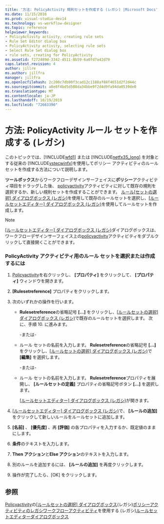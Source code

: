 ```yaml
---
title: '方法: PolicyActivity 規則セットを作成する (レガシ) |Microsoft Docs'
ms.date: 11/15/2016
ms.prod: visual-studio-dev14
ms.technology: vs-workflow-designer
ms.topic: reference
helpviewer_keywords:
- PolicyActivity activity, creating rule sets
- Rule Set Editor dialog box
- PolicyActivity activity, selecting rule sets
- Select Rule Set dialog box
- rule sets, creating for PolicyActivity
ms.assetid: f272489d-3342-4511-8b59-6a0fd7a42d70
caps.latest.revision: 4
author: jillre
ms.author: jillfra
manager: jillfra
ms.openlocfilehash: 2c200c7db90f3cad12c1188af88f4651d2f2d44c
ms.sourcegitcommit: a8e8f4bd5d508da34bbe9f2d4d9fa94da0539de0
ms.translationtype: MT
ms.contentlocale: ja-JP
ms.lasthandoff: 10/19/2019
ms.locfileid: "72663390"
---
```

# <a name="how-to-create-a-policyactivity-rule-set-legacy"></a>方法: PolicyActivity ルール セットを作成する (レガシ)
このトピックでは、[!INCLUDE[wfd1](../includes/wfd1-md.md)] または [!INCLUDE[netfx35_long](../includes/netfx35-long-md.md)] を対象とする従来の [!INCLUDE[vstecwinfx](../includes/vstecwinfx-md.md)]を使用してポリシー アクティビティのルール セットを作成する方法について説明します。

 **ツールボックス**からワークフローデザインサーフェイスに**ポリシー**アクティビティ項目をドラッグした後、 [policyactivity](http://go.microsoft.com/fwlink?LinkID=65019)アクティビティに対して既存の規則を選択するか、新しい規則セットを作成することができます。 [ルール[セットの選択] ダイアログボックス (レガシ)](../workflow-designer/select-rule-set-dialog-box-legacy.md)を使用して既存のルールセットを選択し、[[ルールセットエディター] ダイアログボックス (レガシ)](../workflow-designer/rule-set-editor-dialog-box-legacy.md)を使用してルールセットを作成します。

> [!NOTE]
> [[ルールセットエディター] ダイアログボックス (レガシ)](../workflow-designer/rule-set-editor-dialog-box-legacy.md)ダイアログボックスは、ワークフローデザインサーフェイス上の[policyactivity](http://go.microsoft.com/fwlink?LinkID=65019)アクティビティをダブルクリックして直接開くことができます。

### <a name="to-select-or-create-a-rule-set-for-a-policyactivity-activity"></a>PolicyActivity アクティビティ用のルール セットを選択または作成するには

1. [Policyactivity](http://go.microsoft.com/fwlink?LinkID=65019)を右クリックし、 **[プロパティ]** をクリックして、 **[プロパティ]** ウィンドウを開きます。

2. **[Rulesetreference]** プロパティをクリックします。

3. 次のいずれかの操作を行います。

    - **Rulesetreference**の省略記号 **[...]** をクリックし、[[ルールセットの選択] ダイアログボックス (レガシ)](../workflow-designer/select-rule-set-dialog-box-legacy.md)で既存のルールセットを選択します。 次に、手順 10. に進みます。

         -または-

    - ルール セットの名前を入力します。 **Rulesetreference**の省略記号 **[...]** をクリックし、[[ルールセットの選択] ダイアログボックス (レガシ)](../workflow-designer/select-rule-set-dialog-box-legacy.md)で **[編集]** を選択します。

         -または-

    - ルール セットの名前を入力します。 **Rulesetreference**プロパティを展開し、 **[ルールセットの定義]** プロパティの省略記号ボタン **[...]** を選択します。

         [[ルールセットエディター] ダイアログボックス (レガシ)](../workflow-designer/rule-set-editor-dialog-box-legacy.md)が開きます。

4. [[ルールセットエディター] ダイアログボックス (レガシ)](../workflow-designer/rule-set-editor-dialog-box-legacy.md)で、 **[ルールの追加]** をクリックして新しいルールをルールセットに追加します。

5. **[名前]** 、 **[優先度]** 、再 **[評価]** の各プロパティを入力するか、既定値のままにします。

6. **条件**のテキストを入力します。

7. **Then アクション**と**Else アクション**のテキストを入力します。

8. 別のルールを追加するには、 **[ルールの追加]** を再度クリックします。

9. 操作が完了したら、[OK] をクリックします。

## <a name="see-also"></a>参照
 [Policyactivity](http://go.microsoft.com/fwlink?LinkID=65019)の[[ルールセットの選択] ダイアログボックス](../workflow-designer/select-rule-set-dialog-box-legacy.md)(レガシ)[ポリシーアクティビティの](http://go.microsoft.com/fwlink?LinkID=65004)[レガシワークフローアクティビティ](../workflow-designer/legacy-workflow-activities.md)を使用する (レガシ)[ルールセットエディターダイアログボックス](../workflow-designer/rule-set-editor-dialog-box-legacy.md)
